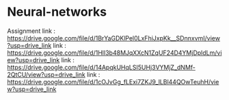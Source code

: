 # Neural-networks
Assignment
link : https://drive.google.com/file/d/1BrYaGDKlPel0LxFhiJxpKk__SDnnxvmI/view?usp=drive_link
link : https://drive.google.com/file/d/1HlI3b48MJqXXcN1ZqUF24D4YMjDpldLm/view?usp=drive_link
link : https://drive.google.com/file/d/14ApqkUHqLSI5UHj3VYMjZ_dNMf-2QtCU/view?usp=drive_link
link : https://drive.google.com/file/d/1cOJvGg_fLExi7ZKJ9_lLBl44QOwTeuhH/view?usp=drive_link
